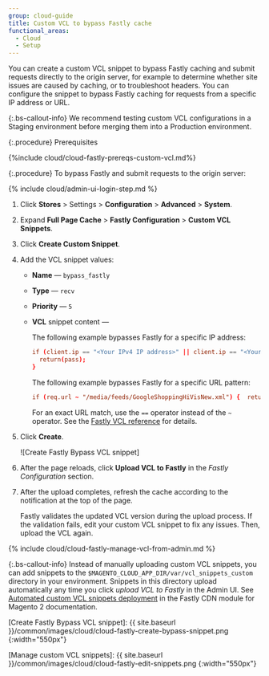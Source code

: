 ```yaml
---
group: cloud-guide
title: Custom VCL to bypass Fastly cache
functional_areas:
  - Cloud
  - Setup
---
```


You can create a custom VCL snippet to bypass Fastly caching and submit requests directly to the origin server, for example to determine whether site issues are caused by caching, or to troubleshoot headers. You can configure the snippet to bypass Fastly caching for requests from a specific IP address or URL.

{:.bs-callout-info}
We recommend testing custom VCL configurations in a Staging environment before merging them into a Production environment.

{:.procedure}
Prerequisites

{%include cloud/cloud-fastly-prereqs-custom-vcl.md%}

{:.procedure}
To bypass Fastly and submit requests to the origin server:

{% include cloud/admin-ui-login-step.md %}

1. Click **Stores** > Settings > **Configuration** > **Advanced** > **System**.

1. Expand **Full Page Cache** > **Fastly Configuration** > **Custom VCL Snippets**.

1. Click **Create Custom Snippet**.

1. Add the VCL snippet values:

   -  **Name** — `bypass_fastly`

   -  **Type** — `recv`

   -  **Priority** — `5`

   -  **VCL** snippet content —

      The following example bypasses Fastly for a specific IP address:

      ```conf
      if (client.ip == "<Your IPv4 IP address>" || client.ip == "<Your IPv6 IP address>") {
        return(pass);
      }
      ```

      The following example bypasses Fastly for a specific URL pattern:

      ```conf
      if (req.url ~ "/media/feeds/GoogleShoppingHiVisNew.xml") {  return (pass);}
      ```

      For an exact URL match, use the `==` operator instead of the `~` operator. See the [Fastly VCL reference] for details.

1. Click **Create**.

   ![Create Fastly Bypass VCL snippet]

1. After the page reloads, click **Upload VCL to Fastly** in the *Fastly Configuration* section.

1. After the upload completes, refresh the cache according to the notification at the top of the page.

   Fastly validates the updated VCL version during the upload process. If the validation fails, edit your custom VCL snippet to fix any issues. Then, upload the VCL again.

{% include cloud/cloud-fastly-manage-vcl-from-admin.md %}

 {:.bs-callout-info}
Instead of manually uploading custom VCL snippets, you can add snippets to the `$MAGENTO_CLOUD_APP_DIR/var/vcl_snippets_custom` directory in your environment. Snippets in this directory upload automatically any time you click *upload VCL to Fastly* in the Admin UI. See [Automated custom VCL snippets deployment][] in the Fastly CDN module for Magento 2 documentation.

<!-- Link definitions -->

[Create Fastly Bypass VCL snippet]: {{ site.baseurl }}/common/images/cloud/cloud-fastly-create-bypass-snippet.png
{:width="550px"}

[Manage custom VCL snippets]: {{ site.baseurl }}/common/images/cloud/cloud-fastly-edit-snippets.png
{:width="550px"}

[Checking cache]: https://docs.fastly.com/en/guides/checking-cache#using-curl

[Fastly VCL reference]: https://docs.fastly.com/vcl/

[Automated custom VCL snippets deployment]: https://github.com/fastly/fastly-magento2/blob/master/Documentation/Guides/CUSTOM-VCL-SNIPPETS.md#automated-custom-vcl-snippets-deployment
